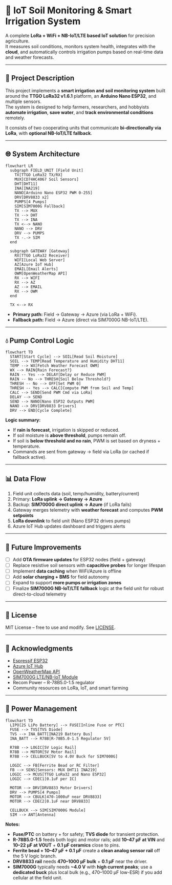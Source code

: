 # 🌱 IoT Soil Monitoring & Smart Irrigation System

A complete **LoRa + WiFi + NB-IoT/LTE based IoT solution** for precision agriculture.  
It measures soil conditions, monitors system health, integrates with the **cloud**, and automatically controls irrigation pumps based on real-time data and weather forecasts.

---

## 📖 Project Description

This project implements a **smart irrigation and soil monitoring system** built around the **TTGO LoRa32 v1.6.1** platform, an **Arduino Nano ESP32**, and multiple sensors.  
The system is designed to help farmers, researchers, and hobbyists **automate irrigation**, **save water**, and **track environmental conditions** remotely.

It consists of two cooperating units that communicate **bi-directionally via LoRa**, with **optional NB-IoT/LTE fallback**.

---

## 🌐 System Architecture

```mermaid
flowchart LR
  subgraph FIELD_UNIT [Field Unit]
    TX[TTGO LoRa32 TX/RX]
    MUX[CD74HC4067 Soil Sensors]
    DHT[DHT11]
    INA[INA219]
    NANO[Arduino Nano ESP32 PWM 0-255]
    DRV[DRV8833 x2]
    PUMPS[4 Pumps]
    SIM[SIM7000G Fallback]
    TX --> MUX
    TX --> DHT
    TX --> INA
    TX <--> NANO
    NANO --> DRV
    DRV --> PUMPS
    TX -.-> SIM
  end

  subgraph GATEWAY [Gateway]
    RX[TTGO LoRa32 Receiver]
    WIFI[Local Web Server]
    AZ[Azure IoT Hub]
    EMAIL[Email Alerts]
    OWM[OpenWeatherMap API]
    RX --> WIFI
    RX --> AZ
    AZ --> EMAIL
    RX --> OWM
  end

  TX <--> RX

```

- **Primary path:** Field → Gateway → Azure (via LoRa + WiFi).  
- **Fallback path:** Field → Azure (direct via SIM7000G NB-IoT/LTE).  

---

## 💧 Pump Control Logic

```mermaid
flowchart TD
  START[Start Cycle] --> SOIL[Read Soil Moisture]
  SOIL --> TEMP[Read Temperature and Humidity DHT11]
  TEMP --> WX[Fetch Weather Forecast OWM]
  WX --> RAIN{Rain Forecast?}
  RAIN -- Yes --> DELAY[Delay or Reduce PWM]
  RAIN -- No --> THRESH{Soil Below Threshold?}
  THRESH -- No --> OFF[Set PWM 0]
  THRESH -- Yes --> CALC[Compute PWM from Soil and Temp]
  CALC --> SEND[Send PWM Cmd via LoRa]
  DELAY --> SEND
  SEND --> NANO[Nano ESP32 Outputs PWM]
  NANO --> DRV[DRV8833 Drivers]
  DRV --> END[Cycle Complete]

```

**Logic summary:**  
- If **rain is forecast**, irrigation is skipped or reduced.  
- If soil moisture is **above threshold**, pumps remain off.  
- If soil is **below threshold and no rain**, PWM is set based on dryness + temperature.  
- Commands are sent from gateway → field via LoRa (or cached if fallback active).  

---


## 📊 Data Flow

1. Field unit collects data (soil, temp/humidity, battery/current)  
2. Primary: **LoRa uplink → Gateway → Azure**  
3. Backup: **SIM7000G direct uplink → Azure** (if LoRa fails)  
4. Gateway merges telemetry with **weather forecast** and computes **PWM setpoints**  
5. **LoRa downlink** to field unit (Nano ESP32 drives pumps)  
6. Azure IoT Hub updates dashboard and triggers alerts

---

## 🔧 Future Improvements

- [ ] Add **OTA firmware updates** for ESP32 nodes (field + gateway)
- [ ] Replace resistive soil sensors with **capacitive probes** for longer lifespan
- [ ] Implement **data caching** when WiFi/Azure is offline
- [ ] Add **solar charging + BMS** for field autonomy
- [ ] Expand to support **more pumps or irrigation zones**
- [ ] Finalize **SIM7000G NB-IoT/LTE fallback** logic at the field unit for robust direct-to-cloud telemetry

---

## 📜 License

MIT License – free to use and modify. See [LICENSE](LICENSE).

---

## 🙌 Acknowledgments

- [Espressif ESP32](https://www.espressif.com/)
- [Azure IoT Hub](https://azure.microsoft.com/)
- [OpenWeatherMap API](https://openweathermap.org/api)
- [SIM7000G LTE/NB-IoT Module](https://simcom.ee/modules/lte-cat-m/sim7000g/)
- Recom Power – R-78B5.0-1.5 regulator
- Community resources on LoRa, IoT, and smart farming

---

## 🔋 Power Management

```mermaid
flowchart TD
  LIPO[2S LiPo Battery] --> FUSE[Inline Fuse or PTC]
  FUSE --> TVS[TVS Diode]
  TVS --> INA_BATT[INA219 Battery Bus]
  INA_BATT --> R78B[R-78B5.0-1.5 Regulator 5V]

  R78B --> LOGIC[5V Logic Rail]
  R78B --> MOTOR[5V Motor Rail]
  R78B --> CELLBUCK[5V to 4.0V Buck for SIM7000G]

  LOGIC --> FB[Ferrite Bead or RC Filter]
  FB --> SENS[Sensors: MUX DHT11 INA219]
  LOGIC --> MCUS[TTGO LoRa32 and Nano ESP32]
  LOGIC --> CDEC1[0.1uF per IC]

  MOTOR --> DRV[DRV8833 Motor Drivers]
  DRV --> PUMPS[4 Pumps]
  MOTOR --> CBULK[470-1000uF near DRV8833]
  MOTOR --> CDEC2[0.1uF near DRV8833]

  CELLBUCK --> SIM[SIM7000G Module]
  SIM --> ANT[Antenna]

```
**Notes:**
- **Fuse/PTC** on battery + for safety; **TVS diode** for transient protection.
- **R-78B5.0-1.5** feeds both logic and motor rails; add **10–47 µF at VIN** and **10–22 µF at VOUT** + **0.1 µF ceramics** close to pins.
- **Ferrite bead + 10–47 µF + 0.1 µF** create a **clean analog sensor rail** off the 5 V logic branch.
- **DRV8833 rail** needs **470–1000 µF bulk** + **0.1 µF** near the driver.
- **SIM7000G** typically needs **~4.0 V** with **high current peaks**; use a **dedicated buck** plus local bulk (e.g., 470–1000 µF low-ESR) if you add cellular at the field unit.
